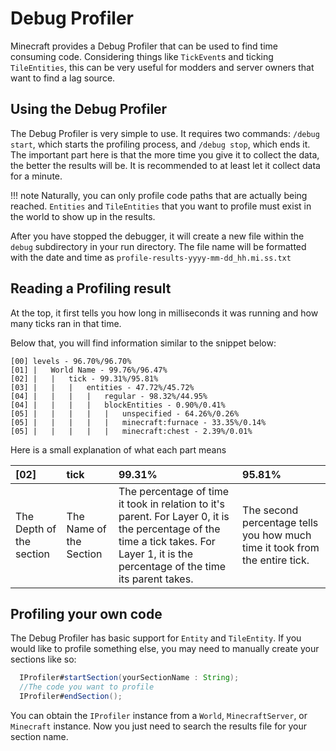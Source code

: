 # Debug Profiler

Minecraft provides a Debug Profiler that can be used to find time consuming code. Considering things like `TickEvent`s and ticking `TileEntities`, this can be very useful for modders and server owners that want to find a lag source.

## Using the Debug Profiler

The Debug Profiler is very simple to use. It requires two commands: `/debug start`, which starts the profiling process, and `/debug stop`, which ends it.
The important part here is that the more time you give it to collect the data, the better the results will be.
It is recommended to at least let it collect data for a minute.

!!! note
  Naturally, you can only profile code paths that are actually being reached. `Entities` and `TileEntities` that you want to profile must exist in the world to show up in the results.

After you have stopped the debugger, it will create a new file within the `debug` subdirectory in your run directory.
The file name will be formatted with the date and time as `profile-results-yyyy-mm-dd_hh.mi.ss.txt`

## Reading a Profiling result

At the top, it first tells you how long in milliseconds it was running and how many ticks ran in that time.

Below that, you will find information similar to the snippet below:
```
[00] levels - 96.70%/96.70%
[01] |   World Name - 99.76%/96.47%
[02] |   |   tick - 99.31%/95.81%
[03] |   |   |   entities - 47.72%/45.72%
[04] |   |   |   |   regular - 98.32%/44.95%
[04] |   |   |   |   blockEntities - 0.90%/0.41%
[05] |   |   |   |   |   unspecified - 64.26%/0.26%
[05] |   |   |   |   |   minecraft:furnace - 33.35%/0.14%
[05] |   |   |   |   |   minecraft:chest - 2.39%/0.01%
```
Here is a small explanation of what each part means

| [02]                     | tick                  | 99.31%       | 95.81%       |
| :----------------------- | :---------------------- | :----------- | :----------- |
| The Depth of the section | The Name of the Section | The percentage of time it took in relation to it's parent. For Layer 0, it is the percentage of the time a tick takes. For Layer 1, it is the percentage of the time its parent takes. | The second percentage tells you how much time it took from the entire tick.

## Profiling your own code

The Debug Profiler has basic support for `Entity` and `TileEntity`. If you would like to profile something else, you may need to manually create your sections like so:
```java
  IProfiler#startSection(yourSectionName : String);
  //The code you want to profile
  IProfiler#endSection();
```
You can obtain the `IProfiler` instance from a `World`, `MinecraftServer`, or `Minecraft` instance.
Now you just need to search the results file for your section name.
